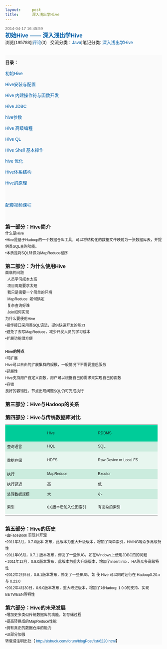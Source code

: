 ```yaml
---
layout:     post
title:      深入浅出学Hive
---
```

<div id="article_content" class="article_content clearfix csdn-tracking-statistics" data-pid="blog" data-mod="popu_307" data-dsm="post">
								            <link rel="stylesheet" href="https://csdnimg.cn/release/phoenix/template/css/ck_htmledit_views-f76675cdea.css">
						<div class="htmledit_views" id="content_views">
                
<span class="postdetails" style="font-size:13px;color:rgb(102,102,102);font-family:verdana, arial, helvetica, sans-serif;">2014-04-17 16:45:59<br style="font-size:12px;"></span><span style="font-family:verdana, arial, helvetica, sans-serif;background-color:rgb(250,250,250);"></span><span class="topictitle" style="font-size:13px;font-weight:bold;font-family:verdana, arial, helvetica, sans-serif;"><a href="http://sishuok.com/forum/blogPost/list/6220.html" rel="nofollow" title="初始Hive —— 深入浅出学Hive" class="blogtitle" style="font-size:18px !important;color:rgb(0,94,167);text-decoration:none;">初始Hive
 —— 深入浅出学Hive </a></span><span style="font-family:verdana, arial, helvetica, sans-serif;background-color:rgb(250,250,250);"></span><br style="font-family:verdana, arial, helvetica, sans-serif;"><span style="font-family:verdana, arial, helvetica, sans-serif;"><span>浏览(195788)|<a href="http://sishuok.com/forum/blogPost/list/6220.html#comments" rel="nofollow" style="color:rgb(0,94,167);text-decoration:none;">评论</a>(3)
   <span>交流分类：<a href="http://sishuok.com/forum/blog/index/0/26.html" rel="nofollow" style="color:rgb(0,94,167);text-decoration:none;">Java</a></span>|笔记分类: <a href="http://sishuok.com/forum/blogCategory/showByCategory.html?categories_id=148&amp;user_id=8636" rel="nofollow" style="color:rgb(0,94,167);text-decoration:none;">深入浅出学Hive</a> </span></span><br style="font-family:verdana, arial, helvetica, sans-serif;"><br style="font-family:verdana, arial, helvetica, sans-serif;"><div class="div_content_text_all" style="font-size:14px;border:0px;overflow:hidden;line-height:1.5em;font-family:verdana, arial, helvetica, sans-serif;background-color:rgb(250,250,250);">
<p style="line-height:1.5em;">
<span class="bold" style="font-weight:bold;line-height:1.5em;">目录：</span></p>
<p style="line-height:1.5em;">
<a href="http://sishuok.com/forum/blogPost/list/6220.html" rel="nofollow" style="color:rgb(0,94,167);text-decoration:none;line-height:1.5em;">初始Hive</a></p>
<p style="line-height:1.5em;">
<a href="http://sishuok.com/forum/blogPost/list/6221.html" rel="nofollow" style="color:rgb(0,94,167);text-decoration:none;line-height:1.5em;">Hive安装与配置</a></p>
<p style="line-height:1.5em;">
<a href="http://sishuok.com/forum/blogPost/list/6222.html" rel="nofollow" style="color:rgb(0,94,167);text-decoration:none;line-height:1.5em;">Hive 内建操作符与函数开发</a></p>
<p style="line-height:1.5em;">
<a href="http://sishuok.com/forum/blogPost/list/6223.html" rel="nofollow" style="color:rgb(0,94,167);text-decoration:none;line-height:1.5em;">Hive JDBC</a></p>
<p style="line-height:1.5em;">
<a href="http://sishuok.com/forum/blogPost/list/6225.html" rel="nofollow" style="color:rgb(0,94,167);text-decoration:none;line-height:1.5em;">hive参数</a></p>
<p style="line-height:1.5em;">
<a href="http://sishuok.com/forum/blogPost/list/6226.html" rel="nofollow" style="color:rgb(0,94,167);text-decoration:none;line-height:1.5em;">Hive 高级编程</a></p>
<p style="line-height:1.5em;">
<a href="http://sishuok.com/forum/blogPost/list/0/6227.html" rel="nofollow" style="color:rgb(0,94,167);text-decoration:none;line-height:1.5em;">Hive QL</a></p>
<p style="line-height:1.5em;">
<a href="http://sishuok.com/forum/blogPost/list/6228.html" rel="nofollow" style="color:rgb(0,94,167);text-decoration:none;line-height:1.5em;">Hive Shell 基本操作</a></p>
<p style="line-height:1.5em;">
<a href="http://sishuok.com/forum/blogPost/list/0/6229.html" rel="nofollow" style="color:rgb(0,94,167);text-decoration:none;line-height:1.5em;">hive 优化</a></p>
<p style="line-height:1.5em;">
<a href="http://sishuok.com/forum/blogPost/list/0/6231.html" rel="nofollow" style="color:rgb(0,94,167);text-decoration:none;line-height:1.5em;">Hive体系结构</a></p>
<p style="line-height:1.5em;">
<a href="http://sishuok.com/forum/blogPost/list/0/6232.html" rel="nofollow" style="color:rgb(0,94,167);text-decoration:none;line-height:1.5em;">Hive的原理</a></p>
<p style="line-height:1.5em;">
 </p>
<p style="line-height:1.5em;">
<a href="http://sishuok.com/product/561" rel="nofollow" style="color:rgb(0,94,167);text-decoration:none;line-height:1.5em;">配套视频课程</a></p>
<p style="line-height:1.5em;">
 </p>
<div class="O" style="font-size:12px;border-width:0px;overflow:hidden;">
<div style="border-width:0px;overflow:hidden;"><span class="bold" style="font-size:16px;font-weight:bold;">第一部分：Hive简介</span></div>
<div style="border-width:0px;overflow:hidden;">
<div class="O" style="border-width:0px;overflow:hidden;">
什么是Hive</div>
<div class="O" style="border-width:0px;overflow:hidden;">
<div class="O" style="border-width:0px;overflow:hidden;">
<div style="border-width:0px;overflow:hidden;">•Hive是基于Hadoop的一个数据仓库工具，可以将结构化的数据文件映射为一张数据库表，并提供类SQL查询功能。</div>
<div style="border-width:0px;overflow:hidden;">•本质是将SQL转换为MapReduce程序</div>
<div style="border-width:0px;overflow:hidden;">  <img src="http://sishuok.com/forum/upload/2012/10/22/11bf98dcceb2c17853a5d9f04ed6e395__1.JPG" alt="" style="border-width:0px;border-style:none;"></div>
<div style="border-width:0px;overflow:hidden;"><span class="bold" style="font-size:16px;font-weight:bold;">第二部分：为什么使用Hive</span></div>
<div style="border-width:0px;overflow:hidden;">
<div class="O" style="border-width:0px;overflow:hidden;">
<div style="border-width:0px;overflow:hidden;">
<div class="O" style="border-width:0px;overflow:hidden;">
<span>面临的问题</span></div>
</div>
<div style="border-width:0px;overflow:hidden;">
<div class="O" style="border-width:0px;overflow:hidden;">
<div style="border-width:0px;overflow:hidden;">  人员学习成本太高</div>
<div style="border-width:0px;overflow:hidden;">  项目周期要求太短
<div class="O" style="border-width:0px;overflow:hidden;">
  我只是需要一个简单的环境
<div class="O" style="border-width:0px;overflow:hidden;">
  MapReduce  如何搞定
<div class="O" style="border-width:0px;overflow:hidden;">
  复杂查询好难</div>
<div class="O" style="border-width:0px;overflow:hidden;">
  Join如何实现</div>
<div class="O" style="border-width:0px;overflow:hidden;">
<div class="O" style="border-width:0px;overflow:hidden;">
<span>为什么要使用Hive</span></div>
</div>
<div class="O" style="border-width:0px;overflow:hidden;">
<div class="O" style="border-width:0px;overflow:hidden;">
<div style="border-width:0px;overflow:hidden;">•操作接口采用类SQL语法，提供快速开发的能力</div>
<div style="border-width:0px;overflow:hidden;">•避免了去写MapReduce，减少开发人员的学习成本</div>
<div style="border-width:0px;overflow:hidden;">•扩展功能很方便</div>
<div style="border-width:0px;overflow:hidden;"> </div>
<div style="border-width:0px;overflow:hidden;">
<div class="O" style="border-width:0px;overflow:hidden;">
<span class="bold" lang="en-us" style="font-weight:bold;" xml:lang="en-us">Hive的特点</span></div>
<div class="O" style="border-width:0px;overflow:hidden;">
<div style="border-width:0px;overflow:hidden;">
<div class="O" style="border-width:0px;overflow:hidden;">
•可扩展</div>
<div class="O1" style="border-width:0px;overflow:hidden;">
Hive可以自由的扩展集群的规模，一般情况下不需要重启服务</div>
<div class="O" style="border-width:0px;overflow:hidden;">
•延展性</div>
<div class="O1" style="border-width:0px;overflow:hidden;">
Hive支持用户自定义函数，用户可以根据自己的需求来实现自己的函数</div>
<div class="O" style="border-width:0px;overflow:hidden;">
•容错</div>
<div class="O1" style="border-width:0px;overflow:hidden;">
良好的容错性，节点出现问题SQL仍可完成执行</div>
<div class="O" style="border-width:0px;overflow:hidden;">
 </div>
</div>
</div>
<div class="O" style="border-width:0px;overflow:hidden;">
<div style="border-width:0px;overflow:hidden;"><span class="bold" style="font-size:16px;font-weight:bold;">第三部分：Hive与Hadoop的关系</span></div>
<div style="border-width:0px;overflow:hidden;">  <img src="http://sishuok.com/forum/upload/2012/10/22/0acda488a81ac78e66d74f53d7d3be23__2.JPG" alt="" style="border-width:0px;border-style:none;"></div>
</div>
</div>
</div>
<div class="O" style="border-width:0px;overflow:hidden;">
<div style="border-width:0px;overflow:hidden;"><span class="bold" style="font-size:16px;font-weight:bold;">第四部分：Hive与传统数据库对比</span></div>
<div style="border-width:0px;overflow:hidden;">
<table dir="ltr" cellspacing="0" cellpadding="0" style="font-size:12px;border:none;width:489px;"><tbody><tr><td bgcolor="#00CC99" width="129" height="36" style="font-family:verdana, arial, helvetica, sans-serif;">
<p style="font-size:14px;line-height:1.5em;">
 </p>
</td>
<td bgcolor="#00CC99" width="161" height="36" style="font-family:verdana, arial, helvetica, sans-serif;">
<div style="border-width:0px;overflow:hidden;"><span>Hive</span></div>
</td>
<td bgcolor="#00CC99" width="202" height="36" style="font-family:verdana, arial, helvetica, sans-serif;">
<div style="border-width:0px;overflow:hidden;"><span>RDBMS</span></div>
</td>
</tr><tr><td bgcolor="#CBECDE" width="129" height="32" style="font-family:verdana, arial, helvetica, sans-serif;">
<div style="border-width:0px;overflow:hidden;">查询语言</div>
</td>
<td bgcolor="#CBECDE" width="161" height="32" style="font-family:verdana, arial, helvetica, sans-serif;">
<div style="border-width:0px;overflow:hidden;">HQL</div>
</td>
<td bgcolor="#CBECDE" width="202" height="32" style="font-family:verdana, arial, helvetica, sans-serif;">
<div style="border-width:0px;overflow:hidden;">SQL</div>
</td>
</tr><tr><td bgcolor="#E7F6EF" width="129" height="56" style="font-family:verdana, arial, helvetica, sans-serif;">
<div style="border-width:0px;overflow:hidden;">数据存储</div>
</td>
<td bgcolor="#E7F6EF" width="161" height="56" style="font-family:verdana, arial, helvetica, sans-serif;">
<div style="border-width:0px;overflow:hidden;">HDFS</div>
</td>
<td bgcolor="#E7F6EF" width="202" height="56" style="font-family:verdana, arial, helvetica, sans-serif;">
<div style="border-width:0px;overflow:hidden;">Raw Device or Local FS</div>
</td>
</tr><tr><td bgcolor="#CBECDE" width="129" height="32" style="font-family:verdana, arial, helvetica, sans-serif;">
<div style="border-width:0px;overflow:hidden;">执行</div>
</td>
<td bgcolor="#CBECDE" width="161" height="32" style="font-family:verdana, arial, helvetica, sans-serif;">
<div style="border-width:0px;overflow:hidden;">MapReduce</div>
</td>
<td bgcolor="#CBECDE" width="202" height="32" style="font-family:verdana, arial, helvetica, sans-serif;">
<div style="border-width:0px;overflow:hidden;">Excutor</div>
</td>
</tr><tr><td bgcolor="#E7F6EF" width="129" height="32" style="font-family:verdana, arial, helvetica, sans-serif;">
<div style="border-width:0px;overflow:hidden;">执行延迟</div>
</td>
<td bgcolor="#E7F6EF" width="161" height="32" style="font-family:verdana, arial, helvetica, sans-serif;">
<div style="border-width:0px;overflow:hidden;">高</div>
</td>
<td bgcolor="#E7F6EF" width="202" height="32" style="font-family:verdana, arial, helvetica, sans-serif;">
<div style="border-width:0px;overflow:hidden;">低</div>
</td>
</tr><tr><td bgcolor="#CBECDE" width="129" height="32" style="font-family:verdana, arial, helvetica, sans-serif;">
<div style="border-width:0px;overflow:hidden;">处理数据规模</div>
</td>
<td bgcolor="#CBECDE" width="161" height="32" style="font-family:verdana, arial, helvetica, sans-serif;">
<div style="border-width:0px;overflow:hidden;">大</div>
</td>
<td bgcolor="#CBECDE" width="202" height="32" style="font-family:verdana, arial, helvetica, sans-serif;">
<div style="border-width:0px;overflow:hidden;">小</div>
</td>
</tr><tr><td bgcolor="#E7F6EF" width="129" height="51" style="font-family:verdana, arial, helvetica, sans-serif;">
<div style="border-width:0px;overflow:hidden;">索引</div>
</td>
<td bgcolor="#E7F6EF" width="161" height="51" style="font-family:verdana, arial, helvetica, sans-serif;">
<div style="border-width:0px;overflow:hidden;">0.8版本后加入位图索引</div>
</td>
<td bgcolor="#E7F6EF" width="202" height="51" style="font-family:verdana, arial, helvetica, sans-serif;">
<div style="border-width:0px;overflow:hidden;">有复杂的索引</div>
</td>
</tr></tbody></table></div>
<div style="border-width:0px;overflow:hidden;"> </div>
</div>
<div class="O" style="border-width:0px;overflow:hidden;">
<div style="border-width:0px;overflow:hidden;"><span class="bold" style="font-size:16px;font-weight:bold;">第五部分：Hive的历史</span></div>
<div style="border-width:0px;overflow:hidden;">
<div class="O" style="border-width:0px;overflow:hidden;">
<div style="border-width:0px;overflow:hidden;">•由FaceBook 实现并开源</div>
<div style="border-width:0px;overflow:hidden;">•2011年3月，0.7.0版本 发布，此版本为重大升级版本，增加了简单索引，HAING等众多高级特性</div>
<div style="border-width:0px;overflow:hidden;">•2011年06月，0.7.1 版本发布，修复了一些BUG，如在Windows上使用JDBC的的问题</div>
<div style="border-width:0px;overflow:hidden;">• 2011年12月，0.8.0版本发布，此版本为重大升级版本，增加了insert into 、HA等众多高级特性</div>
<div style="border-width:0px;overflow:hidden;">•2012年2月5日，0.8.1版本发布，修复了一些BUG，如 使 Hive 可以同时运行在 Hadoop0.20.x 与 0.23.0</div>
<div style="border-width:0px;overflow:hidden;">•2012年4月30日，0.9.0版本发布，重大改进版本，增加了对Hadoop 1.0.0的支持、实现BETWEEN等特性</div>
<div style="border-width:0px;overflow:hidden;">  </div>
</div>
<div class="O" style="border-width:0px;overflow:hidden;">
<div style="border-width:0px;overflow:hidden;"><span class="bold" style="font-size:16px;font-weight:bold;">第六部分：Hive的未来发展</span> </div>
<div style="border-width:0px;overflow:hidden;">
<div class="O" style="border-width:0px;overflow:hidden;">
<div style="border-width:0px;overflow:hidden;">•增加更多类似传统数据库的功能，如存储过程</div>
<div style="border-width:0px;overflow:hidden;">•提高转换成的MapReduce性能</div>
<div style="border-width:0px;overflow:hidden;">•拥有真正的数据仓库的能力</div>
<div style="border-width:0px;overflow:hidden;">•UI部分加强</div>
<div style="border-width:0px;overflow:hidden;">转载请注明出处【 <a href="http://sishuok.com/forum/blogPost/list/6220.html" rel="nofollow" style="color:rgb(0,94,167);text-decoration:none;">http://sishuok.com/forum/blogPost/list/6220.html</a>】</div>
</div>
</div>
</div>
</div>
</div>
</div>
</div>
</div>
</div>
</div>
</div>
</div>
</div>
</div>
</div>
</div>
</div>
</div>
            </div>
                </div>